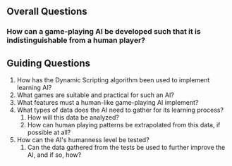 ## Overall Questions
### How can a game-playing AI be developed such that it is indistinguishable from a human player?

## Guiding Questions

1. How has the Dynamic Scripting algorithm been used to implement learning AI?
2. What games are suitable and practical for such an AI?
3. What features must a human-like game-playing AI implement?
4. What types of data does the AI need to gather for its learning process?
	1. How will this data be analyzed?
	2. How can human playing patterns be extrapolated from this data, if possible at all?
5. How can the AI's humanness level be tested?
	1. Can the data gathered from the tests be used to further improve the AI, and if so, how?
